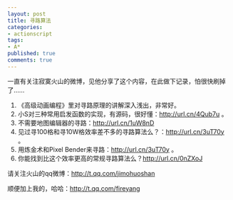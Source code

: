 ```yaml
---
layout: post
title: 寻路算法
categories:
- actionscript
tags:
- A*
published: true
comments: true
---
```

<p>一直有关注寂寞火山的微博，见他分享了这个内容，在此做下记录，怕很快刷掉了……
<ol>
	<li>《高级动画编程》里对寻路原理的讲解深入浅出，非常好。</li>
	<li>小S对三种常用启发函数的实现，有源码，很好懂：<a href="http://url.cn/4Qub7u" target="_blank">http://url.cn/4Qub7u</a> 。</li>
	<li>不需要地图编辑器的寻路：<a href="http://url.cn/1uW8nD" target="_blank">http://url.cn/1uW8nD</a></li>
	<li>见过寻100格和寻10W格效率差不多的寻路算法么？：<a href="http://url.cn/3uT70y" target="_blank">http://url.cn/3uT70y</a> 。</li>
	<li>用炼金术和Pixel Bender来寻路：<a href="http://url.cn/3uT70y" target="_blank">http://url.cn/3uT70y</a> 。</li>
	<li>你能找到比这个效率更高的常规寻路算法么？<a href="http://url.cn/0nZXoJ" target="_blank">http://url.cn/0nZXoJ</a></li>
</ol>
请关注火山的qq微博：<a href="http://t.qq.com/jimohuoshan">http://t.qq.com/jimohuoshan</a></p>

<p>顺便加上我的，哈哈：<a href="http://t.qq.com/fireyang">http://t.qq.com/fireyang</a></p>
